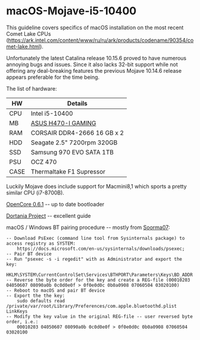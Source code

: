 # macOS-Mojave-i5-10400

This guideline covers specifics of macOS installation on the most recent Comet Lake CPUs (https://ark.intel.com/content/www/ru/ru/ark/products/codename/90354/comet-lake.html).

Unfortunately the latest Catalina release 10.15.6 proved to have numerous annoying bugs and issues. Since it also lacks 32-bit support while not offering any deal-breaking features the previous Mojave 10.14.6 release appears preferable for the time being.

The list of hardware:

| HW | Details |
| --- | --- |
| CPU | Intel i5-10400 |
| MB | [ASUS H470-I GAMING](https://www.asus.com/Motherboards/ROG-STRIX-H470-I-GAMING/) |
| RAM | CORSAIR DDR4-2666 16 GB x 2 |
| HDD | Seagate 2.5" 7200rpm 320GB |
| SSD | Samsung 970 EVO SATA 1TB |
| PSU | OCZ 470 |
| CASE | Thermaltake F1 Supressor |

Luckily Mojave does include support for Macmini8,1 which sports a pretty similar CPU (i7-8700B).

[OpenCore 0.6.1](https://github.com/acidanthera/OpenCorePkg/releases) -- up to date bootloader

[Dortania Project](https://dortania.github.io/OpenCore-Install-Guide/config.plist/comet-lake.html) -- excellent guide

macOS / Windows BT pairing procedure -- mostly from [Soorma07](https://github.com/Soorma07/OS-X-Bluetooth-Pairing-Value-To-Windows-Value):

	-- Download PsExec (command line tool from Sysinternals package) to access registry as SYSTEM:
		https://docs.microsoft.com/en-us/sysinternals/downloads/psexec;
	-- Pair BT device
	-- Run "psexec -s -i regedit" with as Administrator and export the key:
		HKLM\SYSTEM\CurrentControlSet\Services\BTHPORT\Parameters\Keys\BD_ADDR
	-- Reverse the byte order for the key and create a REG-file (00010203 04050607 08090a0b 0c0d0e0f > 0f0e0d0c 0b0a0908 07060504 03020100)
	-- Reboot to macOS and pair BT device
	-- Export the the key:
		sudo defaults read /private/var/root/Library/Preferences/com.apple.bluetoothd.plist LinkKeys
	-- Modify the key value in the original REG-file -- user reversed byte order, i.e.:
		00010203 04050607 08090a0b 0c0d0e0f > 0f0e0d0c 0b0a0908 07060504 03020100
